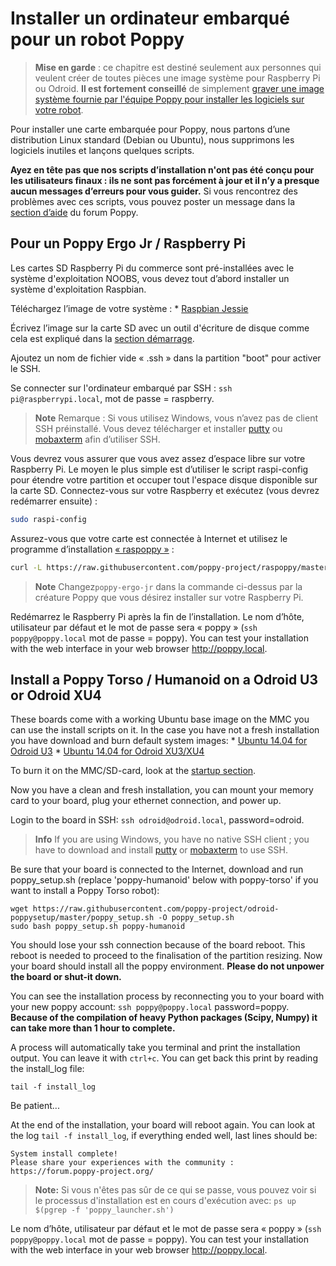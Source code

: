 # Installer un ordinateur embarqué pour un robot Poppy

> **Mise en garde** : ce chapitre est destiné seulement aux personnes qui veulent créer de toutes pièces une image système pour Raspberry Pi ou Odroid. **Il est fortement conseillé** de simplement [graver une image système fournie par l'équipe Poppy pour installer les logiciels sur votre robot](burn-an-image-file.md).

Pour installer une carte embarquée pour Poppy, nous partons d’une distribution Linux standard (Debian ou Ubuntu), nous supprimons les logiciels inutiles et lançons quelques scripts.

**Ayez en tête pas que nos scripts d’installation n'ont pas été conçu pour les utilisateurs finaux : ils ne sont pas forcément à jour et il n’y a presque aucun messages d’erreurs pour vous guider.** Si vous rencontrez des problèmes avec ces scripts, vous pouvez poster un message dans la [section d’aide](https://forum.poppy-project.org/c/support) du forum Poppy.

## Pour un Poppy Ergo Jr / Raspberry Pi

Les cartes SD Raspberry Pi du commerce sont pré-installées avec le système d'exploitation NOOBS, vous devez tout d’abord installer un système d'exploitation Raspbian.

Téléchargez l’image de votre système : * [Raspbian Jessie](https://www.raspberrypi.org/downloads/raspbian/)

Écrivez l’image sur la carte SD avec un outil d'écriture de disque comme cela est expliqué dans la [section démarrage](burn-an-image-file.md#write-an-image-to-the-sd-card).

Ajoutez un nom de fichier vide « .ssh » dans la partition "boot" pour activer le SSH.

Se connecter sur l'ordinateur embarqué par SSH : `ssh pi@raspberrypi.local`, mot de passe = raspberry.

> **Note** Remarque : Si vous utilisez Windows, vous n’avez pas de client SSH préinstallé. Vous devez télécharger et installer [putty](http://www.putty.org/) ou [mobaxterm](http://mobaxterm.mobatek.net/) afin d’utiliser SSH.

Vous devrez vous assurer que vous avez assez d’espace libre sur votre Raspberry Pi. Le moyen le plus simple est d’utiliser le script raspi-config pour étendre votre partition et occuper tout l'espace disque disponible sur la carte SD. Connectez-vous sur votre Raspberry et exécutez (vous devrez redémarrer ensuite) :

```bash
sudo raspi-config
```

Assurez-vous que votre carte est connectée à Internet et utilisez le programme d’installation [« raspoppy »](https://github.com/poppy-project/raspoppy) :

```bash
curl -L https://raw.githubusercontent.com/poppy-project/raspoppy/master/raspoppyfication.sh | bash -s "poppy-ergo-jr"
```

> **Note** Changez`poppy-ergo-jr` dans la commande ci-dessus par la créature Poppy que vous désirez installer sur votre Raspberry Pi.

Redémarrez le Raspberry Pi après la fin de l’installation. Le nom d’hôte, utilisateur par défaut et le mot de passe sera « poppy » (`ssh poppy@poppy.local` mot de passe = poppy). You can test your installation with the web interface in your web browser http://poppy.local.

## Install a Poppy Torso / Humanoid on a Odroid U3 or Odroid XU4

These boards come with a working Ubuntu base image on the MMC you can use the install scripts on it. In the case you have not a fresh installation you have download and burn default system images: * [Ubuntu 14.04 for Odroid U3](http://odroid.com/dokuwiki/doku.php?id=en:u3_release_linux_ubuntu) * [Ubuntu 14.04 for Odroid XU3/XU4](http://odroid.in/ubuntu_14.04lts/ubuntu-14.04.1lts-lubuntu-odroid-xu3-20150212.img.xz)

To burn it on the MMC/SD-card, look at the [startup section](burn-an-image-file.md#write-an-image-to-the-sd-card).

Now you have a clean and fresh installation, you can mount your memory card to your board, plug your ethernet connection, and power up.

Login to the board in SSH: `ssh odroid@odroid.local`, password=odroid.

> **Info** If you are using Windows, you have no native SSH client ; you have to download and install [putty](http://www.putty.org/) or [mobaxterm](http://mobaxterm.mobatek.net/) to use SSH.

Be sure that your board is connected to the Internet, download and run poppy_setup.sh (replace 'poppy-humanoid' below with poppy-torso' if you want to install a Poppy Torso robot):

    wget https://raw.githubusercontent.com/poppy-project/odroid-poppysetup/master/poppy_setup.sh -O poppy_setup.sh
    sudo bash poppy_setup.sh poppy-humanoid
    

You should lose your ssh connection because of the board reboot. This reboot is needed to proceed to the finalisation of the partition resizing. Now your board should install all the poppy environment. **Please do not unpower the board or shut-it down.**

You can see the installation process by reconnecting you to your board with your new poppy account: `ssh poppy@poppy.local` password=poppy. **Because of the compilation of heavy Python packages (Scipy, Numpy) it can take more than 1 hour to complete.**

A process will automatically take you terminal and print the installation output. You can leave it with `ctrl+c`. You can get back this print by reading the install_log file:

    tail -f install_log
    

Be patient...

At the end of the installation, your board will reboot again. You can look at the log `tail -f install_log`, if everything ended well, last lines should be:

    System install complete!
    Please share your experiences with the community : https://forum.poppy-project.org/
    

> **Note:** Si vous n'êtes pas sûr de ce qui se passe, vous pouvez voir si le processus d'installation est en cours d'exécution avec: `ps up $(pgrep -f 'poppy_launcher.sh')`

Le nom d’hôte, utilisateur par défaut et le mot de passe sera « poppy » (`ssh poppy@poppy.local` mot de passe = poppy). You can test your installation with the web interface in your web browser http://poppy.local.